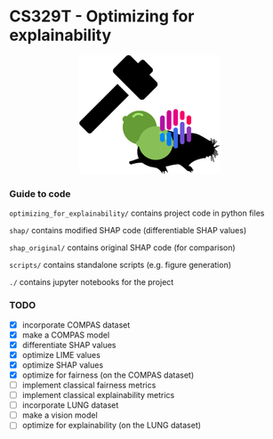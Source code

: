 # CS329T - Optimizing for explainability

<div align="center">
<img src="./media/project_logo.png" width="50%" />
</div>

### Guide to code

`optimizing_for_explainability/` contains project code in python files

`shap/` contains modified SHAP code (differentiable SHAP values)

`shap_original/` contains original SHAP code (for comparison)

`scripts/` contains standalone scripts (e.g. figure generation)

`./` contains jupyter notebooks for the project

### TODO

- [x] incorporate COMPAS dataset
- [x] make a COMPAS model
- [x] differentiate SHAP values
- [x] optimize LIME values
- [x] optimize SHAP values
- [x] optimize for fairness (on the COMPAS dataset)
- [ ] implement classical fairness metrics
- [ ] implement classical explainability metrics
- [ ] incorporate LUNG dataset
- [ ] make a vision model
- [ ] optimize for explainability (on the LUNG dataset)
